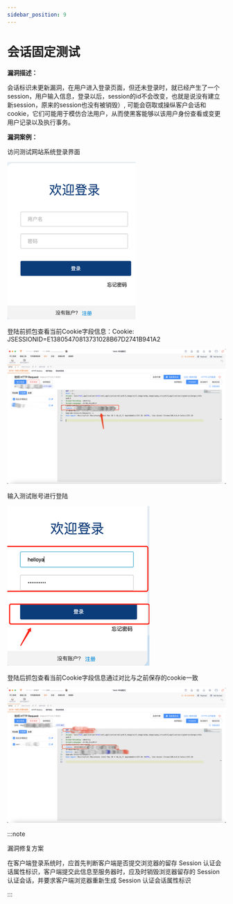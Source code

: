 ```yaml
---
sidebar_position: 9
---
```


# 会话固定测试

**漏洞描述：**

会话标识未更新漏洞，在用户进入登录页面，但还未登录时，就已经产生了一个session，用户输入信息，登录以后，session的id不会改变，也就是说没有建立新session，原来的session也没有被销毁）, 可能会窃取或操纵客户会话和cookie，它们可能用于模仿合法用户，从而使黑客能够以该用户身份查看或变更用户记录以及执行事务。

**漏洞案例：**

访问测试网站系统登录界面

![](/img/products/yakit/session-id-1.png)

登陆前抓包查看当前Cookie字段信息：Cookie: JSESSIONID=E13805470813731028B67D2741B941A2

![](/img/products/yakit/session-id-2.png)

输入测试账号进行登陆

![](/img/products/yakit/session-id-3.png)

登陆后抓包查看当前Cookie字段信息通过对比与之前保存的cookie一致

![](/img/products/yakit/session-id-4.png)


:::note

漏洞修复方案

在客户端登录系统时，应首先判断客户端是否提交浏览器的留存 Session 认证会话属性标识，客户端提交此信息至服务器时，应及时销毁浏览器留存的 Session 认证会话，并要求客户端浏览器重新生成 Session 认证会话属性标识

:::
